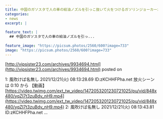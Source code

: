 ```yaml
---
title: 中国のガソスタで人の車の給油ノズルを引っこ抜いて火をつけるガソリンジョーカーが発生
categories:
- news
excerpt: |
  
feature_text: |
  ## 中国のガソスタで人の車の給油ノズルを引っ...
  
feature_image: "https://picsum.photos/2560/600?image=733"
image: "https://picsum.photos/2560/600?image=733"
---
```


[http://vipsister23.com/archives/9934694.html](http://vipsister23.com/archives/9934694.html)
posted on 

<!--more-->

1: 風吹けば名無し 2021/12/21(火) 08:13:28.69 ID:zKCHHFPha.net 放火シーンは 0:10 から 【動画】 [https://video.twimg.com/ext_tw_video/1472053201230721025/pu/vid/848x480/yqZI7t3zuBdv_nH9.mp4](https://video.twimg.com/ext_tw_video/1472053201230721025/pu/vid/848x480/yqZI7t3zuBdv_nH9.mp4) 2: 風吹けば名無し 2021/12/21(火) 08:13:43.81 ID:zKCHHFPha.net ...
